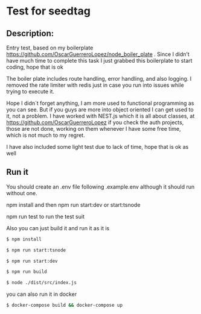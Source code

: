# Test for seedtag

## Description:

Entry test, based on my boilerplate https://github.com/OscarGuerreroLopez/node_boiler_plate . Since I didn’t have much time to complete this task I just grabbed this boilerplate to start coding, hope that is ok

The boiler plate includes route handling, error handling, and also logging. I removed the rate limiter with redis just in case you run into issues while trying to execute it.

Hope I didn´t forget anything, I am more used to functional programming as you can see.
But if you guys are more into object oriented I can get used to it, not a problem. I have worked with NEST.js which it is all about classes, at https://github.com/OscarGuerreroLopez if you check the auth projects, those are not done, working on them whenever I have some free time, which is not much to my regret.

I have also included some light test due to lack of time, hope that is ok as well

## Run it

You should create an .env file following .example.env although it should run without one.

npm install and then npm run start:dev or start:tsnode

npm run test to run the test suit

Also you can just build it and run it as it is

```bash
$ npm install

$ npm run start:tsnode

$ npm run start:dev

$ npm run build

$ node ./dist/src/index.js


```

you can also run it in docker

```bash
$ docker-compose build && docker-compose up

```
